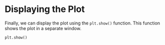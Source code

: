 # Displaying the Plot

Finally, we can display the plot using the `plt.show()` function. This function shows the plot in a separate window.

```python
plt.show()
```
